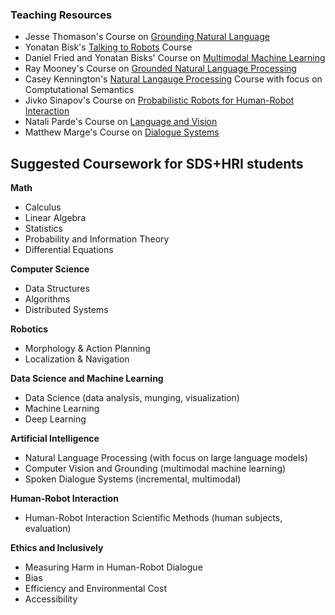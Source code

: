 ### Teaching Resources 

- Jesse Thomason's Course on [Grounding Natural Language](https://tinyurl.com/5f2de97f)
- Yonatan Bisk's [Talking to Robots](https://talkingtorobots.com/11-851) Course
- Daniel Fried and Yonatan Bisks' Course on [Multimodal Machine Learning](https://cmu-mmml.github.io)
- Ray Mooney's Course on [Grounded Natural Language Processing](https://www.cs.utexas.edu/~mooney/gnlp)
- Casey Kennington's [Natural Langauge Processing](https://trello.com/b/mRcVsOvI/boise-state-nlp-spring-2021-public) Course with focus on Comptutational Semantics
- Jivko Sinapov's Course on [Probabilistic Robots for Human-Robot Interaction](https://www.eecs.tufts.edu/~jsinapov/teaching/cs141_sp2023/)
- Natali Parde's Course on [Language and Vision](https://tinyurl.com/4nzb5nb5)
- Matthew Marge's Course on [Dialogue Systems](https://tinyurl.com/56h946mp)


## Suggested Coursework for SDS+HRI students

**Math**
- Calculus
- Linear Algebra
- Statistics
- Probability and Information Theory
- Differential Equations

**Computer Science**

- Data Structures
- Algorithms
- Distributed Systems

**Robotics**

- Morphology & Action Planning
- Localization & Navigation

**Data Science and Machine Learning**

- Data Science (data analysis, munging, visualization)
- Machine Learning
- Deep Learning

**Artificial Intelligence**

- Natural Language Processing (with focus on large language models)
- Computer Vision and Grounding (multimodal machine learning)
- Spoken Dialogue Systems (incremental, multimodal)         
    
**Human-Robot Interaction**

- Human-Robot Interaction
 Scientific Methods (human subjects, evaluation)


**Ethics and Inclusively**

- Measuring Harm in Human-Robot Dialogue
- Bias 
- Efficiency and Environmental Cost
- Accessibility 
